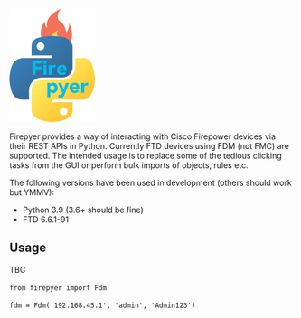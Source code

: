 ![Firepyer](docs/_static/firepyer-logo.png "Firepyer logo")

Firepyer provides a way of interacting with Cisco Firepower devices via their REST APIs in Python. Currently FTD devices using FDM (not FMC) are supported. The intended usage is to replace some of the tedious clicking tasks from the GUI or perform bulk imports of objects, rules etc.

The following versions have been used in development (others should work but YMMV):
- Python 3.9 (3.6+ should be fine)
- FTD 6.6.1-91

## Usage

TBC

`from firepyer import Fdm`

`fdm = Fdm('192.168.45.1', 'admin', 'Admin123')`